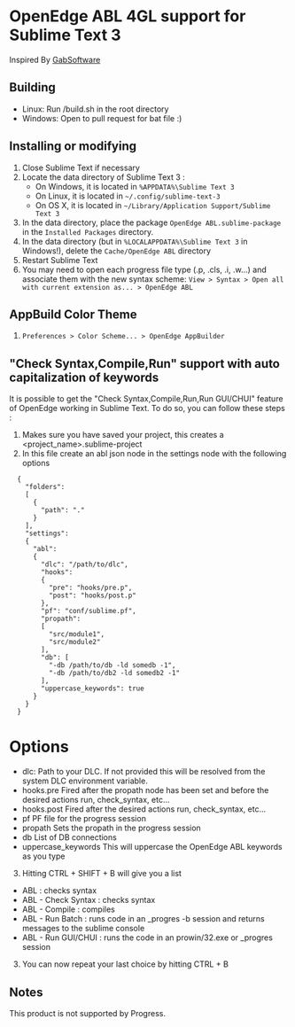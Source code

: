# OpenEdge ABL 4GL support for Sublime Text 3

Inspired By [GabSoftware](http://www.gabsoftware.com/)

## Building

  - Linux: Run /build.sh in the root directory
  - Windows: Open to pull request for bat file :)
  
## Installing or modifying

1. Close Sublime Text if necessary
2. Locate the data directory of Sublime Text 3 :
   * On Windows, it is located in `%APPDATA%\Sublime Text 3`
   * On Linux, it is located in `~/.config/sublime-text-3`
   * On OS X, it is located in `~/Library/Application Support/Sublime Text 3`
3. In the data directory, place the package `OpenEdge ABL.sublime-package` in the `Installed Packages` directory.
4. In the data directory (but in `%LOCALAPPDATA%\Sublime Text 3` in Windows!), delete the `Cache/OpenEdge ABL` directory
5. Restart Sublime Text
6. You may need to open each progress file type (.p, .cls, .i, .w...) and associate them with the new syntax scheme:
   `View > Syntax > Open all with current extension as... > OpenEdge ABL`

## AppBuild Color Theme

1. `Preferences > Color Scheme... > OpenEdge AppBuilder`

## "Check Syntax,Compile,Run" support with auto capitalization of keywords

It is possible to get the "Check Syntax,Compile,Run,Run GUI/CHUI" feature of OpenEdge working in Sublime Text. To do so, you can follow these steps :

1. Makes sure you have saved your project, this creates a <project_name>.sublime-project
2. In this file create an abl json node in the settings node with the following options
```
  {
    "folders":
    [
      {
        "path": "."
      }
    ],
    "settings":
    {
      "abl":
      {
        "dlc": "/path/to/dlc",
        "hooks":  
        {
          "pre": "hooks/pre.p",
          "post": "hooks/post.p"
        },
        "pf": "conf/sublime.pf",
        "propath":
        [
          "src/module1",
          "src/module2"
        ],
        "db": [
          "-db /path/to/db -ld somedb -1",
          "-db /path/to/db2 -ld somedb2 -1"
        ],
        "uppercase_keywords": true
      }
    }
  }
```

Options
=======
  - dlc:                Path to your DLC. If not provided this will be resolved from the system DLC environment variable.
  - hooks.pre           Fired after the propath node has been set and before the desired actions run, check_syntax, etc...
  - hooks.post          Fired after the desired actions run, check_syntax, etc...
  - pf                  PF file for the progress session
  - propath             Sets the propath in the progress session
  - db                  List of DB connections
  - uppercase_keywords  This will uppercase the OpenEdge ABL keywords as you type

3. Hitting CTRL + SHIFT + B will give you a list
  - ABL                  : checks syntax
  - ABL - Check Syntax   : checks syntax
  - ABL - Compile        : compiles
  - ABL - Run Batch      : runs code in an \_progres -b session and returns messages to the sublime console
  - ABL - Run GUI/CHUI   : runs the code in an prowin/32.exe or \_progres session
3. You can now repeat your last choice by hitting CTRL + B

## Notes

This product is not supported by Progress.
